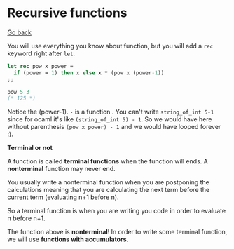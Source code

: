 # Recursive functions

[Go back](..)

You will use everything you know about function,
but you will add a ``rec`` keyword right after
``let``.

```ocaml
let rec pow x power = 
  if (power = 1) then x else x * (pow x (power-1))
;;

pow 5 3
(* 125 *)
```

Notice the (power-1). ``-`` is a function . You can't
write ``string_of_int 5-1`` since for ocaml it's
like ``(string_of_int 5) - 1``. So we would
have here without parenthesis
``(pow x power) - 1`` and we would have looped forever :).

<div class="sr"></div>

**Terminal or not**

A function is called **terminal functions**
when the function will ends. A **nonterminal** function
may never end.

You usually write a nonterminal function when you are postponing
the calculations meaning that you are calculating the next term
before the current term (evaluating n+1 before n).

So a terminal function is when you are writing you code
in order to evaluate n before n+1.

The function above is **nonterminal**! In order to write
some terminal function, we will use **functions with
accumulators**.